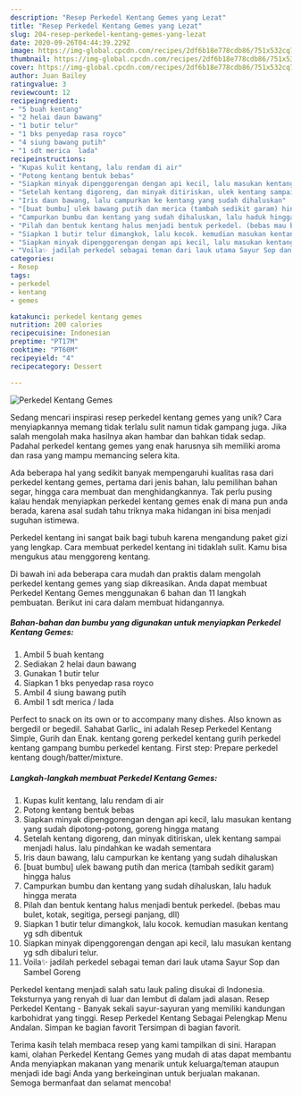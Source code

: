 ```yaml
---
description: "Resep Perkedel Kentang Gemes yang Lezat"
title: "Resep Perkedel Kentang Gemes yang Lezat"
slug: 204-resep-perkedel-kentang-gemes-yang-lezat
date: 2020-09-26T04:44:39.229Z
image: https://img-global.cpcdn.com/recipes/2df6b18e778cdb86/751x532cq70/perkedel-kentang-gemes-foto-resep-utama.jpg
thumbnail: https://img-global.cpcdn.com/recipes/2df6b18e778cdb86/751x532cq70/perkedel-kentang-gemes-foto-resep-utama.jpg
cover: https://img-global.cpcdn.com/recipes/2df6b18e778cdb86/751x532cq70/perkedel-kentang-gemes-foto-resep-utama.jpg
author: Juan Bailey
ratingvalue: 3
reviewcount: 12
recipeingredient:
- "5 buah kentang"
- "2 helai daun bawang"
- "1 butir telur"
- "1 bks penyedap rasa royco"
- "4 siung bawang putih"
- "1 sdt merica  lada"
recipeinstructions:
- "Kupas kulit kentang, lalu rendam di air"
- "Potong kentang bentuk bebas"
- "Siapkan minyak dipenggorengan dengan api kecil, lalu masukan kentang yang sudah dipotong-potong, goreng hingga matang"
- "Setelah kentang digoreng, dan minyak ditiriskan, ulek kentang sampai menjadi halus. lalu pindahkan ke wadah sementara"
- "Iris daun bawang, lalu campurkan ke kentang yang sudah dihaluskan"
- "[buat bumbu] ulek bawang putih dan merica (tambah sedikit garam) hingga halus"
- "Campurkan bumbu dan kentang yang sudah dihaluskan, lalu haduk hingga merata"
- "Pilah dan bentuk kentang halus menjadi bentuk perkedel. (bebas mau bulet, kotak, segitiga, persegi panjang, dll)"
- "Siapkan 1 butir telur dimangkok, lalu kocok. kemudian masukan kentang yg sdh dibentuk"
- "Siapkan minyak dipenggorengan dengan api kecil, lalu masukan kentang yg sdh dibaluri telur."
- "Voila✨ jadilah perkedel sebagai teman dari lauk utama Sayur Sop dan Sambel Goreng"
categories:
- Resep
tags:
- perkedel
- kentang
- gemes

katakunci: perkedel kentang gemes 
nutrition: 200 calories
recipecuisine: Indonesian
preptime: "PT17M"
cooktime: "PT60M"
recipeyield: "4"
recipecategory: Dessert

---
```



![Perkedel Kentang Gemes](https://img-global.cpcdn.com/recipes/2df6b18e778cdb86/751x532cq70/perkedel-kentang-gemes-foto-resep-utama.jpg)

Sedang mencari inspirasi resep perkedel kentang gemes yang unik? Cara menyiapkannya memang tidak terlalu sulit namun tidak gampang juga. Jika salah mengolah maka hasilnya akan hambar dan bahkan tidak sedap. Padahal perkedel kentang gemes yang enak harusnya sih memiliki aroma dan rasa yang mampu memancing selera kita.

Ada beberapa hal yang sedikit banyak mempengaruhi kualitas rasa dari perkedel kentang gemes, pertama dari jenis bahan, lalu pemilihan bahan segar, hingga cara membuat dan menghidangkannya. Tak perlu pusing kalau hendak menyiapkan perkedel kentang gemes enak di mana pun anda berada, karena asal sudah tahu triknya maka hidangan ini bisa menjadi suguhan istimewa.

Perkedel kentang ini sangat baik bagi tubuh karena mengandung paket gizi yang lengkap. Cara membuat perkedel kentang ini tidaklah sulit. Kamu bisa mengukus atau menggoreng kentang.


Di bawah ini ada beberapa cara mudah dan praktis dalam mengolah perkedel kentang gemes yang siap dikreasikan. Anda dapat membuat Perkedel Kentang Gemes menggunakan 6 bahan dan 11 langkah pembuatan. Berikut ini cara dalam membuat hidangannya.

<!--inarticleads1-->

##### Bahan-bahan dan bumbu yang digunakan untuk menyiapkan Perkedel Kentang Gemes:

1. Ambil 5 buah kentang
1. Sediakan 2 helai daun bawang
1. Gunakan 1 butir telur
1. Siapkan 1 bks penyedap rasa royco
1. Ambil 4 siung bawang putih
1. Ambil 1 sdt merica / lada


Perfect to snack on its own or to accompany many dishes. Also known as bergedil or begedil. Sahabat Garlic_ ini adalah Resep Perkedel Kentang Simple, Gurih dan Enak. kentang goreng perkedel kentang gurih perkedel kentang gampang bumbu perkedel kentang. First step: Prepare perkedel kentang dough/batter/mixture. 

<!--inarticleads2-->

##### Langkah-langkah membuat Perkedel Kentang Gemes:

1. Kupas kulit kentang, lalu rendam di air
1. Potong kentang bentuk bebas
1. Siapkan minyak dipenggorengan dengan api kecil, lalu masukan kentang yang sudah dipotong-potong, goreng hingga matang
1. Setelah kentang digoreng, dan minyak ditiriskan, ulek kentang sampai menjadi halus. lalu pindahkan ke wadah sementara
1. Iris daun bawang, lalu campurkan ke kentang yang sudah dihaluskan
1. [buat bumbu] ulek bawang putih dan merica (tambah sedikit garam) hingga halus
1. Campurkan bumbu dan kentang yang sudah dihaluskan, lalu haduk hingga merata
1. Pilah dan bentuk kentang halus menjadi bentuk perkedel. (bebas mau bulet, kotak, segitiga, persegi panjang, dll)
1. Siapkan 1 butir telur dimangkok, lalu kocok. kemudian masukan kentang yg sdh dibentuk
1. Siapkan minyak dipenggorengan dengan api kecil, lalu masukan kentang yg sdh dibaluri telur.
1. Voila✨ jadilah perkedel sebagai teman dari lauk utama Sayur Sop dan Sambel Goreng


Perkedel kentang menjadi salah satu lauk paling disukai di Indonesia. Teksturnya yang renyah di luar dan lembut di dalam jadi alasan. Resep Perkedel Kentang - Banyak sekali sayur-sayuran yang memiliki kandungan karbohidrat yang tinggi. Resep Perkedel Kentang Sebagai Pelengkap Menu Andalan. Simpan ke bagian favorit Tersimpan di bagian favorit. 

Terima kasih telah membaca resep yang kami tampilkan di sini. Harapan kami, olahan Perkedel Kentang Gemes yang mudah di atas dapat membantu Anda menyiapkan makanan yang menarik untuk keluarga/teman ataupun menjadi ide bagi Anda yang berkeinginan untuk berjualan makanan. Semoga bermanfaat dan selamat mencoba!
